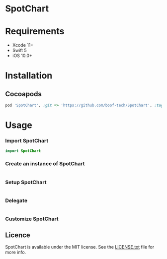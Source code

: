 # SpotChart

# Requirements
- Xcode 11+
- Swift 5
- iOS 10.0+


# Installation


## Cocoapods
```ruby
pod 'SpotChart', :git => 'https://github.com/boof-tech/SpotChart', :tag => '0.0.5'
```

# Usage

### Import SpotChart
```swift
import SpotChart
```

### Create an instance of SpotChart
```swift


```
### Setup SpotChart
```swift


```

### Delegate
```swift

```

### Customize SpotChart



## Licence
SpotChart is available under the MIT license. See the [LICENSE.txt](https://github.com/boof-tech/SpotChart/blob/main/LICENSE) file for more info.


